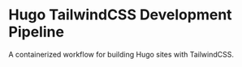 Hugo TailwindCSS Development Pipeline
=====================================

A containerized workflow for building Hugo sites with TailwindCSS.
